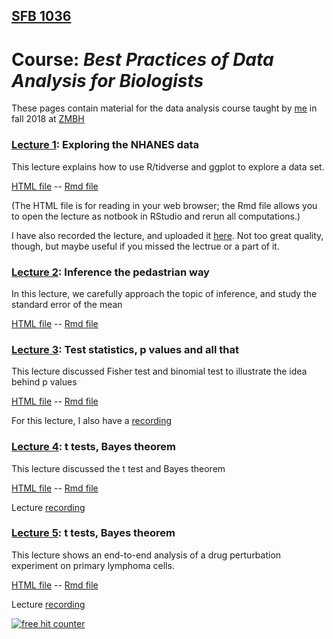 ## [SFB 1036](https://www.zmbh.uni-heidelberg.de/sfb1036/)
# Course: *Best Practices of Data Analysis for Biologists*

These pages contain material for the data analysis course taught by [me](https://www.zmbh.uni-heidelberg.de/Anders/default.shtml) in fall 2018 at [ZMBH](https://www.zmbh.uni-heidelberg.de/)

### [Lecture 1](lecture1.html): Exploring the NHANES data

This lecture explains how to use R/tidverse and ggplot to explore a data set.

[HTML file](lecture1.html)  --  [Rmd file](lecture1.Rmd)

(The HTML file is for reading in your web browser; the Rmd file allows you to open the lecture as notbook in RStudio and rerun all computations.)

I have also recorded the lecture, and uploaded it [here](https://www.youtube.com/watch?v=CphBsb1UCgs). Not too great quality, though, but maybe useful if you missed the lectrue or a part of it.


### [Lecture 2](lecture2.html): Inference the pedastrian way

In this lecture, we carefully approach the topic of inference, and study the standard error of the mean

[HTML file](lecture2.html)  --  [Rmd file](lecture2.Rmd)


### [Lecture 3](lecture3.html): Test statistics, p values and all that

This lecture discussed Fisher test and binomial test to illustrate the idea behind p values

[HTML file](tests.html)  --  [Rmd file](tests.Rmd)

For this lecture, I also have a [recording](https://www.youtube.com/watch?v=lg7-wBK9Cxw)


### [Lecture 4](lecture4.html): t tests, Bayes theorem

This lecture discussed the t test and Bayes theorem

[HTML file](lecture4.html)  --  [Rmd file](lecture4.Rmd)

Lecture [recording](https://www.youtube.com/watch?v=5Rqwa18QifM)


### [Lecture 5](lecture5.html): t tests, Bayes theorem

This lecture shows an end-to-end analysis of a drug perturbation experiment on primary lymphoma cells.

[HTML file](lecture5.html)  --  [Rmd file](lecture5.Rmd)

Lecture [recording](https://www.youtube.com/watch?v=olEQIRasSSc)



<!-- Default Statcounter code for Data analysis course
https://simon-anders.github.io/data_analysis_course/ -->
<script type="text/javascript">
var sc_project=11861680; 
var sc_invisible=1; 
var sc_security="52b97ecc"; 
</script>
<script type="text/javascript"
src="https://www.statcounter.com/counter/counter.js"
async></script>
<noscript><div class="statcounter"><a title="free hit
counter" href="http://statcounter.com/" target="_blank"><img
class="statcounter"
src="//c.statcounter.com/11861680/0/52b97ecc/1/" alt="free
hit counter"></a></div></noscript>
<!-- End of Statcounter Code -->